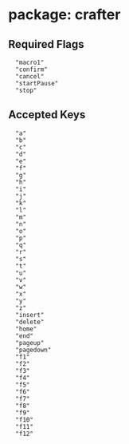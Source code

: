 # package: crafter

## Required Flags

```
  "macro1"
  "confirm"
  "cancel"
  "startPause"
  "stop"
```

## Accepted Keys

```
  "a"
  "b"
  "c"
  "d"
  "e"
  "f"
  "g"
  "h"
  "i"
  "j"
  "k"
  "l"
  "m"
  "n"
  "o"
  "p"
  "q"
  "r"
  "s"
  "t"
  "u"
  "v"
  "w"
  "x"
  "y"
  "z"
  "insert"
  "delete"
  "home"
  "end"
  "pageup"
  "pagedown"
  "f1"
  "f2"
  "f3"
  "f4"
  "f5"
  "f6"
  "f7"
  "f8"
  "f9"
  "f10"
  "f11"
  "f12"
```
